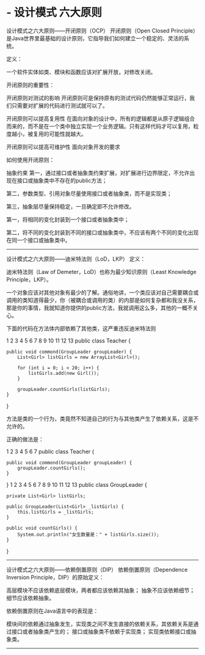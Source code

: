 # - 设计模式 六大原则

设计模式之六大原则——开闭原则（OCP）
开闭原则（Open Closed Principle）是Java世界里最基础的设计原则，它指导我们如何建立一个稳定的、灵活的系统。

 

定义：

一个软件实体如类、模块和函数应该对扩展开放，对修改关闭。

开闭原则的重要性：

开闭原则对测试的影响
开闭原则可是保持原有的测试代码仍然能够正常运行，我们只需要对扩展的代码进行测试就可以了。

开闭原则可以提高复用性
在面向对象的设计中，所有的逻辑都是从原子逻辑组合而来的，而不是在一个类中独立实现一个业务逻辑。只有这样代码才可以复用，粒度越小，被复用的可能性就越大。

开闭原则可以提高可维护性
面向对象开发的要求
 

如何使用开闭原则：

抽象约束
第一，通过接口或者抽象类约束扩展，对扩展进行边界限定，不允许出现在接口或抽象类中不存在的public方法；

第二，参数类型、引用对象尽量使用接口或者抽象类，而不是实现类；

第三，抽象层尽量保持稳定，一旦确定即不允许修改。

第一，将相同的变化封装到一个接口或者抽象类中；

第二，将不同的变化封装到不同的接口或抽象类中，不应该有两个不同的变化出现在同一个接口或抽象类中。


-----------------------------------------------------------------------------------------------------------
设计模式之六大原则——迪米特法则（LoD，LKP）
定义：

迪米特法则（Law of Demeter，LoD）也称为最少知识原则（Least Knowledge Principle，LKP）。

一个对象应该对其他对象有最少的了解。通俗地讲，一个类应该对自己需要耦合或调用的类知道得最少，你（被耦合或调用的类）的内部是如何复杂都和我没关系，那是你的事情，我就知道你提供的public方法，我就调用这么多，其他的一概不关心。

下面的代码在方法体内部依赖了其他类，这严重违反迪米特法则

1
2
3
4
5
6
7
8
9
10
11
12
13
public class Teacher {
 
    public void commond(GroupLeader groupLeader) {
        List<Girl> listGirls = new ArrayList<Girl>();
 
        for (int i = 0; i < 20; i++) {
            listGirls.add(new Girl());
        }
 
        groupLeader.countGirls(listGirls);
    }
 
}
 

方法是类的一个行为，类竟然不知道自己的行为与其他类产生了依赖关系，这是不允许的。

正确的做法是：

1
2
3
4
5
6
7
public class Teacher {
 
    public void commond(GroupLeader groupLeader) {
        groupLeader.countGirls();
    }
 
}
1
2
3
4
5
6
7
8
9
10
11
12
13
public class GroupLeader {
 
    private List<Girl> listGirls;
 
    public GroupLeader(List<Girl> _listGirls) {
        this.listGirls = _listGirls;
    }
 
    public void countGirls() {
        System.out.println("女生数量是：" + listGirls.size());
    }
 
}

-----------------------------------------------------------------------------------------------------------

设计模式之六大原则——依赖倒置原则（DIP）
依赖倒置原则（Dependence Inversion Principle，DIP）的原始定义：

高层模块不应该依赖底层模块，两者都应该依赖其抽象；
抽象不应该依赖细节；
细节应该依赖抽象。
 

依赖倒置原则在Java语言中的表现是：

模块间的依赖通过抽象发生，实现类之间不发生直接的依赖关系，其依赖关系是通过接口或者抽象类产生的；
接口或抽象类不依赖于实现类；
实现类依赖接口或抽象类。

-----------------------------------------------------------------------------------------------------------

